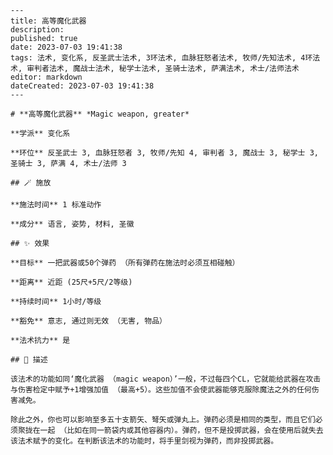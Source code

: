 
    ---
    title: 高等魔化武器
    description: 
    published: true
    date: 2023-07-03 19:41:38
    tags: 法术, 变化系, 反圣武士法术, 3环法术, 血脉狂怒者法术, 牧师/先知法术, 4环法术, 审判者法术, 魔战士法术, 秘学士法术, 圣骑士法术, 萨满法术, 术士/法师法术
    editor: markdown
    dateCreated: 2023-07-03 19:41:38
    ---

    # **高等魔化武器** *Magic weapon, greater*

    **学派** 变化系 

    **环位** 反圣武士 3, 血脉狂怒者 3, 牧师/先知 4, 审判者 3, 魔战士 3, 秘学士 3, 圣骑士 3, 萨满 4, 术士/法师 3

    ## 🪄 施放

    **施法时间** 1 标准动作

    **成分** 语言, 姿势, 材料, 圣徽

    ## ✨ 效果 

    **目标** 一把武器或50个弹药 （所有弹药在施法时必须互相碰触） 

    **距离** 近距 (25尺+5尺/2等级)  

    **持续时间** 1小时/等级 

    **豁免** 意志, 通过则无效 （无害, 物品）

    **法术抗力** 是

    ## 📖 描述

    该法术的功能如同‘魔化武器 （magic weapon）’一般，不过每四个CL，它就能给武器在攻击与伤害检定中赋予+1增强加值 （最高+5）。这些加值不会使武器能够克服除魔法之外的任何伤害减免。

    除此之外，你也可以影响至多五十支箭矢、弩矢或弹丸上。弹药必须是相同的类型，而且它们必须聚拢在一起 （比如在同一箭袋内或其他容器内）。弹药，但不是投掷武器，会在使用后就失去该法术赋予的变化。在判断该法术的功能时，将手里剑视为弹药，而非投掷武器。
    